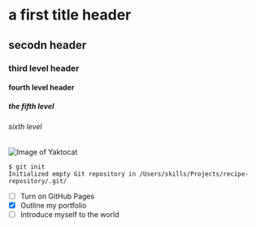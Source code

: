 # a first title header
## secodn header
### third level header
#### fourth level header
##### the fifth level
###### sixth level

![Image of Yaktocat](https://octodex.github.com/images/yaktocat.png)

```
$ git init
Initialized empty Git repository in /Users/skills/Projects/recipe-repository/.git/
```

- [ ] Turn on GitHub Pages
- [X] Outline my portfolio
- [ ] Introduce myself to the world
